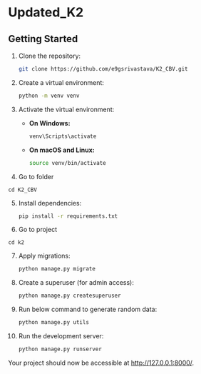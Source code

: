 # Updated_K2


## Getting Started

1. Clone the repository:

    ```bash
    git clone https://github.com/e9gsrivastava/K2_CBV.git
    ```

2. Create a virtual environment:

    ```bash
    python -m venv venv
    ```

3. Activate the virtual environment:

    - **On Windows:**

        ```bash
        venv\Scripts\activate
        ```

    - **On macOS and Linux:**

        ```bash
        source venv/bin/activate
        ```

4. Go to folder
```
cd K2_CBV
```

5. Install dependencies:

    ```bash
    pip install -r requirements.txt
    ```

6. Go to project
```
cd k2
```


7. Apply migrations:

    ```bash
    python manage.py migrate
    ```

8. Create a superuser (for admin access):

    ```bash
    python manage.py createsuperuser
    ```

9. Run below command to generate random data:

    ```bash
    python manage.py utils
    ```

10. Run the development server:

    ```bash
    python manage.py runserver
    ```

   Your project should now be accessible at http://127.0.0.1:8000/.
